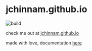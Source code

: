 # jchinnam.github.io
![build](https://github.com/jchinnam/jchinnam.github.io/workflows/build/badge.svg?branch=main)

check me out at [jchinnam.github.io](https://jchinnam.github.io)

made with love, documentation [here](docs.md)
